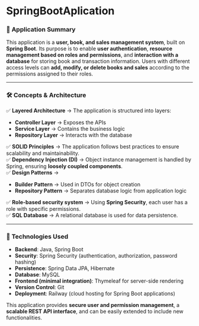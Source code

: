 # SpringBootAplication

### 📌 **Application Summary**  
This application is a **user, book, and sales management system**, built on **Spring Boot**. Its purpose is to enable **user authentication**, **resource management based on roles and permissions**, and **interaction with a database** for storing book and transaction information. Users with different access levels can **add, modify, or delete books and sales** according to the permissions assigned to their roles.

---

### 🛠 **Concepts & Architecture**  
✅ **Layered Architecture** → The application is structured into layers:  
- **Controller Layer** → Exposes the APIs  
- **Service Layer** → Contains the business logic  
- **Repository Layer** → Interacts with the database  

✅ **SOLID Principles** → The application follows best practices to ensure scalability and maintainability.  
✅ **Dependency Injection (DI)** → Object instance management is handled by Spring, ensuring **loosely coupled components**.  
✅ **Design Patterns** →  
- **Builder Pattern** → Used in DTOs for object creation  
- **Repository Pattern** → Separates database logic from application logic  

✅ **Role-based security system** → Using **Spring Security**, each user has a role with specific permissions.  
✅ **SQL Database** → A relational database is used for data persistence.  

---

### 🚀 **Technologies Used**  
- **Backend**: Java, Spring Boot  
- **Security**: Spring Security (authentication, authorization, password hashing)  
- **Persistence**: Spring Data JPA, Hibernate  
- **Database**: MySQL  
- **Frontend (minimal integration)**: Thymeleaf for server-side rendering  
- **Version Control**: Git  
- **Deployment**: Railway (cloud hosting for Spring Boot applications)  

This application provides **secure user and permission management**, a **scalable REST API interface**, and can be easily extended to include new functionalities.
